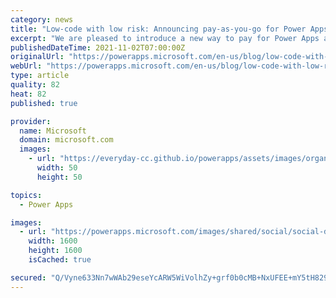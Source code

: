 ```yaml
---
category: news
title: "Low-code with low risk: Announcing pay-as-you-go for Power Apps (Public Preview)"
excerpt: "We are pleased to introduce a new way to pay for Power Apps and related Power Platform services which is designed to provide you with more flexible options to meet a variety of scenarios."
publishedDateTime: 2021-11-02T07:00:00Z
originalUrl: "https://powerapps.microsoft.com/en-us/blog/low-code-with-low-risk-announcing-pay-as-you-go-for-power-apps-public-preview/"
webUrl: "https://powerapps.microsoft.com/en-us/blog/low-code-with-low-risk-announcing-pay-as-you-go-for-power-apps-public-preview/"
type: article
quality: 82
heat: 82
published: true

provider:
  name: Microsoft
  domain: microsoft.com
  images:
    - url: "https://everyday-cc.github.io/powerapps/assets/images/organizations/microsoft.com-50x50.jpg"
      width: 50
      height: 50

topics:
  - Power Apps

images:
  - url: "https://powerapps.microsoft.com/images/shared/social/social-default-image.png"
    width: 1600
    height: 1600
    isCached: true

secured: "Q/Vyne633Nn7wWAb29eseYcARW5WiVolhZy+grf0b0cMB+NxUFEE+mY5tH829jwv+xMbRhfLv1sEqMYoXhAlqRLvE0oUKrWgIqJbDvoG7Vb2gxJAZr12IdPTOxf0QygTJC59spzmu4hxuU+kBObOAs2Bkg4ByJHfZ+sFDCdEFIJkv7TdOj0dclP6DwVjEbET/EqigwBV96kOPUWfnBMdUKO40XRr0WCRnLLKtk/LgCT05K8DgjOhM5iztr1cw95sEP1+8AjFddfrbG/SZeazDCDf1OtDWFRVSkNeq1kxgPs68X2uzdpMm8kpceUqszNYU6AKTg0ksGrvE3qf7Sy7dkcpdViZJR97YlnOp3+d5M0=;ChgIc4DejogKfJUyaXgfCA=="
---
```


